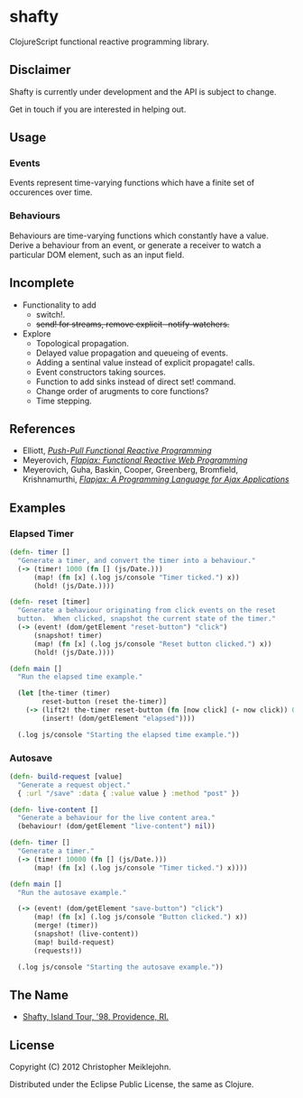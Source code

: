 # shafty

ClojureScript functional reactive programming library.

## Disclaimer

Shafty is currently under development and the API is subject to change.

Get in touch if you are interested in helping out.

## Usage

### Events

Events represent time-varying functions which have a finite set of
occurences over time.

### Behaviours

Behaviours are time-varying functions which constantly have a value.
Derive a behaviour from an event, or generate a receiver to watch a
particular DOM element, such as an input field.

## Incomplete

* Functionality to add
  * switch!.
  * ~~send! for streams, remove explicit -notify-watchers.~~
* Explore
  * Topological propagation.
  * Delayed value propagation and queueing of events.
  * Adding a sentinal value instead of explicit propagate! calls.
  * Event constructors taking sources.
  * Function to add sinks instead of direct set! command.
  * Change order of arugments to core functions?
  * Time stepping.

## References

* Elliott, [_Push-Pull Functional Reactive Programming_](http://dl.acm.org/citation.cfm?id=1596643)
* Meyerovich, [_Flapjax: Functional Reactive Web Programming_](http://www.cs.brown.edu/research/pubs/theses/ugrad/2007/lmeyerov.pdf)
* Meyerovich, Guha, Baskin, Cooper, Greenberg, Bromfield,  Krishnamurthi, [_Flapjax: A Programming Language for Ajax Applications_](http://dl.acm.org/citation.cfm?id=1640091)

## Examples

### Elapsed Timer

```clojure
(defn- timer []
  "Generate a timer, and convert the timer into a behaviour."
  (-> (timer! 1000 (fn [] (js/Date.)))
      (map! (fn [x] (.log js/console "Timer ticked.") x))
      (hold! (js/Date.))))

(defn- reset [timer]
  "Generate a behaviour originating from click events on the reset
  button.  When clicked, snapshot the current state of the timer."
  (-> (event! (dom/getElement "reset-button") "click")
      (snapshot! timer)
      (map! (fn [x] (.log js/console "Reset button clicked.") x))
      (hold! (js/Date.))))

(defn main []
  "Run the elapsed time example."

  (let [the-timer (timer)
        reset-button (reset the-timer)]
    (-> (lift2! the-timer reset-button (fn [now click] (- now click)) 0)
        (insert! (dom/getElement "elapsed"))))

  (.log js/console "Starting the elapsed time example."))
```

### Autosave

```clojure
(defn- build-request [value]
  "Generate a request object."
  { :url "/save" :data { :value value } :method "post" })

(defn- live-content []
  "Generate a behaviour for the live content area."
  (behaviour! (dom/getElement "live-content") nil))

(defn- timer []
  "Generate a timer."
  (-> (timer! 10000 (fn [] (js/Date.)))
      (map! (fn [x] (.log js/console "Timer ticked.") x))))

(defn main []
  "Run the autosave example."

  (-> (event! (dom/getElement "save-button") "click")
      (map! (fn [x] (.log js/console "Button clicked.") x))
      (merge! (timer))
      (snapshot! (live-content))
      (map! build-request)
      (requests!))

  (.log js/console "Starting the autosave example."))
```

## The Name

* [Shafty, Island Tour, '98, Providence, RI.](http://www.youtube.com/watch?v=AZO2_u0jmZk)

## License

Copyright (C) 2012 Christopher Meiklejohn.

Distributed under the Eclipse Public License, the same as Clojure.
